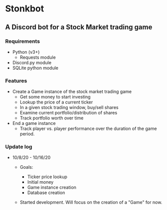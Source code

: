 # Stonkbot
## A Discord bot for a Stock Market trading game

### Requirements
- Python (v3+)
     - Requests module
- Discord.py module
- SQLite python module


### Features

- Create a Game instance of the stock market trading game  
    - Get some money to start investing
    - Lookup the price of a current ticker
    - In a given stock trading window, buy/sell shares
    - Examine current portfolio/distribution of shares
    - Track portfolio worth over time
- End a game instance
    - Track player vs. player performance over the duration of the game period.
    
    
### Update log

- 10/8/20 - 10/16/20
    - Goals:
        - Ticker price lookup
        - Initial money
        - Game instance creation
        - Database creation
        
    - Started development. Will focus on the creation of a "Game" for now. 
        